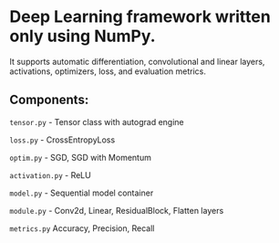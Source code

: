 # Deep Learning framework written only using NumPy.

It supports automatic differentiation, convolutional and linear layers, activations, optimizers, loss, and evaluation metrics. 

## Components:
```tensor.py``` - Tensor class with autograd engine

```loss.py``` - CrossEntropyLoss

```optim.py``` - SGD, SGD with Momentum

```activation.py``` - ReLU 

```model.py``` - Sequential model container

```module.py``` - Conv2d, Linear, ResidualBlock, Flatten layers

```metrics.py``` Accuracy, Precision, Recall